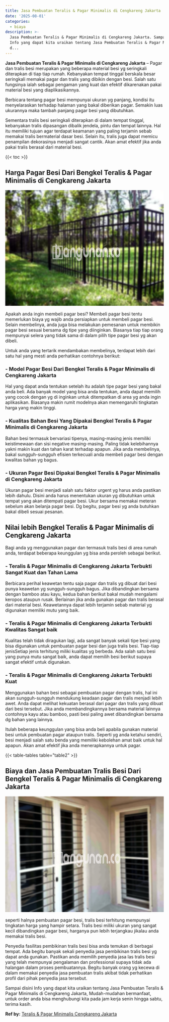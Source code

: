 ```yaml
---
title: Jasa Pembuatan Teralis & Pagar Minimalis di Cengkareng Jakarta
date: '2025-08-01'
categories:
  - biaya
description: >-
  Jasa Pembuatan Teralis & Pagar Minimalis di Cengkareng Jakarta. Sampai disini
  Info yang dapat kita uraikan tentang Jasa Pembuatan Teralis & Pagar Minimalis
  d...
---
```


**Jasa Pembuatan Teralis & Pagar Minimalis di Cengkareng Jakarta** – Pagar dan tralis besi merupakan yang beberapa material besi yg seringkali diterapkan di tiap tiap rumah. Kebanyakan tempat tinggal berskala besar seringkali memakai pagar dan tralis yang dibikin dengan besi. Salah satu fungsinya ialah sebagai pengaman yang kuat dan efektif dikarenakan pakai material besi yang diaplikasikannya.

Berbicara tentang pagar besi mempunyai ukuran yg panjang, kondisi itu menyelaraskan terhadap halaman yang bakal diberikan pagar. Semakin luas ukurannya maka tambah panjang pagar besi yang dibutuhkan.

Sementara tralis besi seringkali diterapkan di dalam tempat tinggal, kebanyakan tralis dipasangan dibalik jendela, pintu dan tempat lainnya. Hal itu memiliki tujuan agar terdapat keamanan yang paling terjamin sebab memakai tralis bermaterial dasar besi. Selain itu, tralis juga dapat memicu penampilan dekorasinya menjadi sangat cantik. Akan amat efektif jika anda pakai tralis berasal dari material besi.

{{< toc >}}

## Harga Pagar Besi Dari Bengkel Teralis & Pagar Minimalis di Cengkareng Jakarta

![Jasa Pembuatan Teralis & Pagar Minimalis di Cengkareng Jakarta](/images/pagar-minimalis-murah-30.png)

Apakah anda ingin membeli pagar besi? Membeli pagar besi tentu memerlukan biaya yg wajib anda persiapkan untuk membeli pagar besi. Selain membelinya, anda juga bisa melakukan pemesanan untuk membikin pagar besi sesuai bersama dg tipe yang diinginkan. Biasanya tiap tiap orang mempunyai selera yang tidak sama di dalam pilih tipe pagar besi yg akan dibeli.

Untuk anda yang tertarik mendambakan membelinya, terdapat lebih dari satu hal yang mesti anda perhatikan contohnya berikut:
### \- Model Pagar Besi Dari Bengkel Teralis & Pagar Minimalis di Cengkareng Jakarta

Hal yang dapat anda tentukan setelah itu adalah tipe pagar besi yang bakal anda beli. Ada banyak model yang bisa anda tentukan, anda dapat memilih yang cocok dengan yg di inginkan untuk ditempatkan di area yg anda ingin aplikasikan. Biasanya makin rumit modelnya akan memengaruhi tingkatan harga yang makin tinggi.

### \- Kualitas Bahan Besi Yang Dipakai Bengkel Teralis & Pagar Minimalis di Cengkareng Jakarta

Bahan besi termasuk bervariasi tipenya, masing-masing jenis memiliki keistimewaan dan sisi negative masing-masing. Paling tidak kelebihannya yakni makin kuat dan tahan karat terhadap apapun. Jika anda membelinya, bakal sungguh-sungguh efisien terkecuali anda membeli pagar besi dengan kwalitas bahan yg bagus.

### \- Ukuran Pagar Besi Dipakai Bengkel Teralis & Pagar Minimalis di Cengkareng Jakarta

Ukuran pagar besi menjadi salah satu faktor urgent yg harus anda pastikan lebih dahulu. Disini anda harus menentukan ukuran yg dibutuhkan untuk tempat yang akan ditempati pagar besi. Ukur bersama memakai meteran sebelum akan belanja pagar besi. Dg begitu, pagar besi yg anda butuhkan bakal dibeli sesuai pesanan.

## Nilai lebih Bengkel Teralis & Pagar Minimalis di Cengkareng Jakarta

Bagi anda yg menggunakan pagar dan termasuk tralis besi di area rumah anda, terdapat beberapa keunggulan yg bisa anda peroleh sebagai berikut.

### \- Teralis & Pagar Minimalis di Cengkareng Jakarta Terbukti Sangat Kuat dan Tahan Lama

Berbicara perihal keawetan tentu saja pagar dan tralis yg dibuat dari besi punya keawetan yg sungguh-sungguh bagus. Jika dibandingkan bersama dengan bamboo atau kayu, kedua bahan berikut bakal mudah mengalami keropos ataupun rusak. Berlainan jika anda gunakan pagar dan tralis berasal dari material besi. Keawetannya dapat lebih terjamin sebab material yg digunakan memiliki mutu yang baik.

### \- Teralis & Pagar Minimalis di Cengkareng Jakarta Terbukti Kwalitas Sangat baik

Kualitas telah tidak diragukan lagi, ada sangat banyak sekali tipe besi yang bisa digunakan untuk pembuatan pagar besi dan juga tralis besi. Tiap-tiap jenisSetiap jenis terhitung miliki kualitas yg berbeda. Ada salah satu besi yang punya mutu sangat baik, anda dapat memilih besi berikut supaya sangat efektif untuk digunakan.

### \- Teralis & Pagar Minimalis di Cengkareng Jakarta Terbukti Kuat

Menggunakan bahan besi sebagai pembuatan pagar dengan tralis, hal ini akan sungguh-sungguh mendukung keadaan pagar dan tralis menjadi lebih awet. Anda dapat melihat kekuatan berasal dari pagar dan tralis yang dibuat dari besi tersebut. Jika anda membandingkannya bersama material lainnya contohnya kayu atau bamboo, pasti besi paling awet dibandingkan bersama dg bahan yang lainnya.

Itulah beberapa keunggulan yang bisa anda beli apabila gunakan material besi untuk pembuatan pagar ataupun tralis. Seperti yg anda ketahui sendiri, besi menjadi salah satu benda yang memiliki kebolehan amat baik untuk hal apapun. Akan amat efektif jika anda menerapkannya untuk pagar.

{{< table-tables table="table2" >}}

## Biaya dan Jasa Pembuatan Tralis Besi Dari Bengkel Teralis & Pagar Minimalis di Cengkareng Jakarta

![Jasa Pembuatan Teralis & Pagar Minimalis di Cengkareng Jakarta](/images/teralis-minimalis-murah-16.png)

seperti halnya pembuatan pagar besi, tralis besi terhitung mempunyai tingkatan harga yang hampir setara. Tralis besi miliki ukuran yang sangat kecil dibandingkan pagar besi, harganya pun lebih terjangkau jikalau anda memakai tralis besi.

Penyedia fasilitas pembikinan tralis besi bisa anda temukan di berbagai tempat. Ada begitu banyak sekali penyedia jasa pembikinan tralis besi yg dapat anda gunakan. Pastikan anda memilih penyedia jasa las tralis besi yang telah mempunyai pengalaman dan professional supaya tidak ada halangan dalam proses pembuatannya. Begitu banyak orang yg kecewa di dalam memakai penyedia jasa pembuatan tralis akibat tidak perhatikan profil dari pihak penyedia jasa tersebut.

Sampai disini Info yang dapat kita uraikan tentang Jasa Pembuatan Teralis & Pagar Minimalis di Cengkareng Jakarta, Mudah-mudahan bermanfaat, untuk order anda bisa menghubungi kita pada jam kerja senin hingga sabtu, terima kasih.

**Ref by:** [Teralis & Pagar Minimalis Cengkareng Jakarta](https://id.wikipedia.org/wiki/Teralis)
